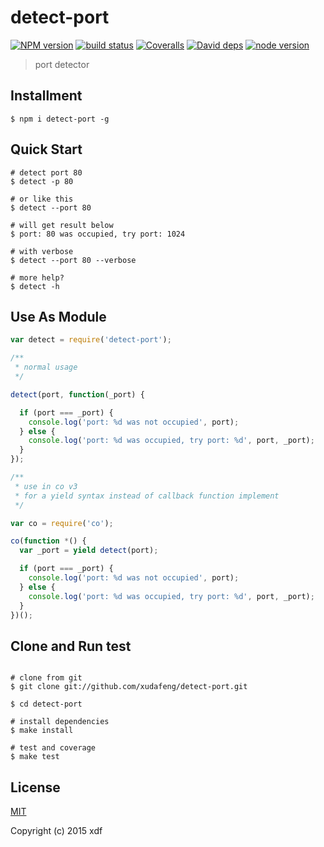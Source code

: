 detect-port
===========

[![NPM version][npm-image]][npm-url]
[![build status][travis-image]][travis-url]
[![Coveralls][coveralls-image]][coveralls-url]
[![David deps][david-image]][david-url]
[![node version][node-image]][node-url]

[npm-image]: https://img.shields.io/npm/v/detect-port.svg?style=flat-square
[npm-url]: https://npmjs.org/package/detect-port
[travis-image]: https://img.shields.io/travis/xudafeng/detect-port.svg?style=flat-square
[travis-url]: https://travis-ci.org/xudafeng/detect-port
[coveralls-image]: https://img.shields.io/coveralls/xudafeng/detect-port.svg?style=flat-square
[coveralls-url]: https://coveralls.io/r/xudafeng/detect-port?branch=master
[david-image]: https://img.shields.io/david/xudafeng/detect-port.svg?style=flat-square
[david-url]: https://david-dm.org/xudafeng/detect-port
[node-image]: https://img.shields.io/badge/node.js-%3E=_0.11.14-red.svg?style=flat-square
[node-url]: http://nodejs.org/download/

> port detector

## Installment

```shell
$ npm i detect-port -g
```

## Quick Start

```shell
# detect port 80
$ detect -p 80

# or like this
$ detect --port 80

# will get result below
$ port: 80 was occupied, try port: 1024

# with verbose
$ detect --port 80 --verbose

# more help?
$ detect -h
```

## Use As Module

```js
var detect = require('detect-port');

/**
 * normal usage
 */

detect(port, function(_port) {

  if (port === _port) {
    console.log('port: %d was not occupied', port);
  } else {
    console.log('port: %d was occupied, try port: %d', port, _port);
  }
});

/**
 * use in co v3
 * for a yield syntax instead of callback function implement
 */

var co = require('co');

co(function *() {
  var _port = yield detect(port);

  if (port === _port) {
    console.log('port: %d was not occupied', port);
  } else {
    console.log('port: %d was occupied, try port: %d', port, _port);
  }
})();

```

## Clone and Run test

```shell

# clone from git
$ git clone git://github.com/xudafeng/detect-port.git

$ cd detect-port

# install dependencies
$ make install

# test and coverage
$ make test
```

## License

[MIT](LICENSE)

Copyright (c) 2015 xdf
